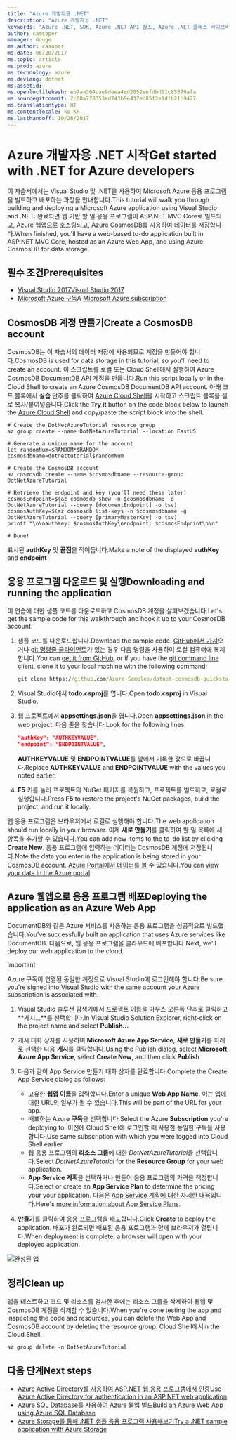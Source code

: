 ```yaml
---
title: "Azure 개발자용 .NET"
description: "Azure 개발자용 .NET"
keywords: "Azure .NET, SDK, Azure .NET API 참조, Azure .NET 클래스 라이브러리"
author: camsoper
manager: douge
ms.author: casoper
ms.date: 06/20/2017
ms.topic: article
ms.prod: azure
ms.technology: azure
ms.devlang: dotnet
ms.assetid: 
ms.openlocfilehash: eb7aa364cae9deea4ed2052eefdbd51c85379afa
ms.sourcegitcommit: 2c08a778353ed743b9e437ed85f2e1dfb21b9427
ms.translationtype: HT
ms.contentlocale: ko-KR
ms.lasthandoff: 10/26/2017
---
```

# <a name="get-started-with-net-for-azure-developers"></a><span data-ttu-id="39d7f-104">Azure 개발자용 .NET 시작</span><span class="sxs-lookup"><span data-stu-id="39d7f-104">Get started with .NET for Azure developers</span></span>

<span data-ttu-id="39d7f-105">이 자습서에서는 Visual Studio 및 .NET을 사용하여 Microsoft Azure 응용 프로그램을 빌드하고 배포하는 과정을 안내합니다.</span><span class="sxs-lookup"><span data-stu-id="39d7f-105">This tutorial will walk you through building and deploying a Microsoft Azure application using Visual Studio and .NET.</span></span>  <span data-ttu-id="39d7f-106">완료되면 웹 기반 할 일 응용 프로그램이 ASP.NET MVC Core로 빌드되고, Azure 웹앱으로 호스팅되고, Azure CosmosDB를 사용하여 데이터를 저장합니다.</span><span class="sxs-lookup"><span data-stu-id="39d7f-106">When finished, you'll have a web-based to-do application built in ASP.NET MVC Core, hosted as an Azure Web App, and using Azure CosmosDB for data storage.</span></span>

## <a name="prerequisites"></a><span data-ttu-id="39d7f-107">필수 조건</span><span class="sxs-lookup"><span data-stu-id="39d7f-107">Prerequisites</span></span>

* [<span data-ttu-id="39d7f-108">Visual Studio 2017</span><span class="sxs-lookup"><span data-stu-id="39d7f-108">Visual Studio 2017</span></span>](https://www.visualstudio.com/downloads/)
* <span data-ttu-id="39d7f-109">[Microsoft Azure 구독](https://azure.microsoft.com/free/)</span><span class="sxs-lookup"><span data-stu-id="39d7f-109">A [Microsoft Azure subscription](https://azure.microsoft.com/free/)</span></span>

## <a name="create-a-cosmosdb-account"></a><span data-ttu-id="39d7f-110">CosmosDB 계정 만들기</span><span class="sxs-lookup"><span data-stu-id="39d7f-110">Create a CosmosDB account</span></span>

<span data-ttu-id="39d7f-111">CosmosDB는 이 자습서의 데이터 저장에 사용되므로 계정을 만들어야 합니다.</span><span class="sxs-lookup"><span data-stu-id="39d7f-111">CosmosDB is used for data storage in this tutorial, so you'll need to create an account.</span></span>  <span data-ttu-id="39d7f-112">이 스크립트를 로컬 또는 Cloud Shell에서 실행하여 Azure CosmosDB DocumentDB API 계정을 만듭니다.</span><span class="sxs-lookup"><span data-stu-id="39d7f-112">Run this script locally or in the Cloud Shell to create an Azure CosmosDB DocumentDB API account.</span></span>  <span data-ttu-id="39d7f-113">아래 코드 블록에서 **실습** 단추를 클릭하여 [Azure Cloud Shell](/azure/cloud-shell/)을 시작하고 스크립트 블록을 셸로 복사/붙여넣습니다.</span><span class="sxs-lookup"><span data-stu-id="39d7f-113">Click the **Try it** button on the code block below to launch the [Azure Cloud Shell](/azure/cloud-shell/) and copy/paste the script block into the shell.</span></span>

```azurecli-interactive
# Create the DotNetAzureTutorial resource group
az group create --name DotNetAzureTutorial --location EastUS

# Generate a unique name for the account
let randomNum=$RANDOM*$RANDOM
cosmosdbname=dotnettutorial$randomNum

# Create the CosmosDB account
az cosmosdb create --name $cosmosdbname --resource-group DotNetAzureTutorial

# Retrieve the endpoint and key (you'll need these later)
cosmosEndpoint=$(az cosmosdb show -n $cosmosdbname -g DotNetAzureTutorial --query [documentEndpoint] -o tsv)
cosmosAuthKey=$(az cosmosdb list-keys -n $cosmosdbname -g DotNetAzureTutorial --query [primaryMasterKey] -o tsv)
printf "\n\nauthKey: $cosmosAuthKey\nendpoint: $cosmosEndpoint\n\n"

# Done!

```

<span data-ttu-id="39d7f-114">표시된 **authKey** 및 **끝점**을 적어둡니다.</span><span class="sxs-lookup"><span data-stu-id="39d7f-114">Make a note of the displayed **authKey** and **endpoint**</span></span> 

## <a name="downloading-and-running-the-application"></a><span data-ttu-id="39d7f-115">응용 프로그램 다운로드 및 실행</span><span class="sxs-lookup"><span data-stu-id="39d7f-115">Downloading and running the application</span></span>

<span data-ttu-id="39d7f-116">이 연습에 대한 샘플 코드를 다운로드하고 CosmosDB 계정을 살펴보겠습니다.</span><span class="sxs-lookup"><span data-stu-id="39d7f-116">Let's get the sample code for this walkthrough and hook it up to your CosmosDB account.</span></span>

1. <span data-ttu-id="39d7f-117">샘플 코드를 다운로드합니다.</span><span class="sxs-lookup"><span data-stu-id="39d7f-117">Download the sample code.</span></span>  <span data-ttu-id="39d7f-118">[GitHub에서 가져](https://github.com/Azure-Samples/dotnet-cosmosdb-quickstart/)오거나 [git 명령줄 클라이언트](https://git-scm.com/)가 있는 경우 다음 명령을 사용하여 로컬 컴퓨터에 복제합니다.</span><span class="sxs-lookup"><span data-stu-id="39d7f-118">You can [get it from GitHub](https://github.com/Azure-Samples/dotnet-cosmosdb-quickstart/), or if you have the [git command line client](https://git-scm.com/), clone it to your local machine with the following command:</span></span>

    ```cmd
    git clone https://github.com/Azure-Samples/dotnet-cosmosdb-quickstart
    ```

2. <span data-ttu-id="39d7f-119">Visual Studio에서 **todo.csproj**를 엽니다.</span><span class="sxs-lookup"><span data-stu-id="39d7f-119">Open **todo.csproj** in Visual Studio.</span></span>

3. <span data-ttu-id="39d7f-120">웹 프로젝트에서 **appsettings.json**을 엽니다.</span><span class="sxs-lookup"><span data-stu-id="39d7f-120">Open **appsettings.json** in the web project.</span></span>  <span data-ttu-id="39d7f-121">다음 줄을 찾습니다.</span><span class="sxs-lookup"><span data-stu-id="39d7f-121">Look for the following lines:</span></span>

    ```json
    "authKey": "AUTHKEYVALUE",
    "endpoint": "ENDPOINTVALUE",
    ```
    <span data-ttu-id="39d7f-122">**AUTHKEYVALUE** 및 **ENDPOINTVALUE**를 앞에서 기록한 값으로 바꿉니다.</span><span class="sxs-lookup"><span data-stu-id="39d7f-122">Replace **AUTHKEYVALUE** and **ENDPOINTVALUE** with the values you noted earlier.</span></span>

4. <span data-ttu-id="39d7f-123">**F5** 키를 눌러 프로젝트의 NuGet 패키지를 복원하고, 프로젝트를 빌드하고, 로컬로 실행합니다.</span><span class="sxs-lookup"><span data-stu-id="39d7f-123">Press **F5** to restore the project's NuGet packages, build the project, and run it locally.</span></span>

<span data-ttu-id="39d7f-124">웹 응용 프로그램은 브라우저에서 로컬로 실행해야 합니다.</span><span class="sxs-lookup"><span data-stu-id="39d7f-124">The web application should run locally in your browser.</span></span>  <span data-ttu-id="39d7f-125">이제 **새로 만들기**를 클릭하여 할 일 목록에 새 항목을 추가할 수 있습니다.</span><span class="sxs-lookup"><span data-stu-id="39d7f-125">You can add new items to the to-do list by clicking **Create New**.</span></span>  <span data-ttu-id="39d7f-126">응용 프로그램에 입력하는 데이터는 CosmosDB 계정에 저장됩니다.</span><span class="sxs-lookup"><span data-stu-id="39d7f-126">Note the data you enter in the application is being stored in your CosmosDB account.</span></span>  <span data-ttu-id="39d7f-127">[Azure Portal에서 데이터를 볼](/azure/documentdb/documentdb-view-json-document-explorer) 수 있습니다.</span><span class="sxs-lookup"><span data-stu-id="39d7f-127">You can [view your data in the Azure portal](/azure/documentdb/documentdb-view-json-document-explorer).</span></span>

## <a name="deploying-the-application-as-an-azure-web-app"></a><span data-ttu-id="39d7f-128">Azure 웹앱으로 응용 프로그램 배포</span><span class="sxs-lookup"><span data-stu-id="39d7f-128">Deploying the application as an Azure Web App</span></span>

<span data-ttu-id="39d7f-129">DocumentDB와 같은 Azure 서비스를 사용하는 응용 프로그램을 성공적으로 빌드했습니다.</span><span class="sxs-lookup"><span data-stu-id="39d7f-129">You've successfully built an application that uses Azure services like DocumentDB.</span></span>  <span data-ttu-id="39d7f-130">다음으로, 웹 응용 프로그램을 클라우드에 배포합니다.</span><span class="sxs-lookup"><span data-stu-id="39d7f-130">Next, we'll deploy our web application to the cloud.</span></span>

> [!IMPORTANT]
> <span data-ttu-id="39d7f-131">Azure 구독이 연결된 동일한 계정으로 Visual Studio에 로그인해야 합니다.</span><span class="sxs-lookup"><span data-stu-id="39d7f-131">Be sure you're signed into Visual Studio with the same account your Azure subscription is associated with.</span></span>

1. <span data-ttu-id="39d7f-132">Visual Studio 솔루션 탐색기에서 프로젝트 이름을 마우스 오른쪽 단추로 클릭하고 **게시...**를 선택합니다.</span><span class="sxs-lookup"><span data-stu-id="39d7f-132">In Visual Studio Solution Explorer, right-click on the project name and select **Publish...**</span></span>

2. <span data-ttu-id="39d7f-133">게시 대화 상자를 사용하여 **Microsoft Azure App Service**, **새로 만들기**를 차례로 선택한 다음 **게시**를 클릭합니다.</span><span class="sxs-lookup"><span data-stu-id="39d7f-133">Using the Publish dialog, select **Microsoft Azure App Service**, select **Create New**, and then click **Publish**</span></span>

3. <span data-ttu-id="39d7f-134">다음과 같이 App Service 만들기 대화 상자를 완료합니다.</span><span class="sxs-lookup"><span data-stu-id="39d7f-134">Complete the Create App Service dialog as follows:</span></span>

    * <span data-ttu-id="39d7f-135">고유한 **웹앱 이름**을 입력합니다.</span><span class="sxs-lookup"><span data-stu-id="39d7f-135">Enter a unique **Web App Name**.</span></span>  <span data-ttu-id="39d7f-136">이는 앱에 대한 URL의 일부가 될 수 있습니다.</span><span class="sxs-lookup"><span data-stu-id="39d7f-136">This will be part of the URL for your app.</span></span>
    * <span data-ttu-id="39d7f-137">배포하는 Azure **구독**을 선택합니다.</span><span class="sxs-lookup"><span data-stu-id="39d7f-137">Select the Azure **Subscription** you're deploying to.</span></span>  <span data-ttu-id="39d7f-138">이전에 Cloud Shell에 로그인할 때 사용한 동일한 구독을 사용합니다.</span><span class="sxs-lookup"><span data-stu-id="39d7f-138">Use same subscription with which you were logged into Cloud Shell earlier.</span></span>
    * <span data-ttu-id="39d7f-139">웹 응용 프로그램의 **리소스 그룹**에 대한 *DotNetAzureTutorial*을 선택합니다.</span><span class="sxs-lookup"><span data-stu-id="39d7f-139">Select *DotNetAzureTutorial* for the **Resource Group** for your web application.</span></span>
    * <span data-ttu-id="39d7f-140">**App Service 계획**을 선택하거나 만들어 응용 프로그램의 가격을 책정합니다.</span><span class="sxs-lookup"><span data-stu-id="39d7f-140">Select or create an **App Service Plan** to determine the pricing your your application.</span></span>  <span data-ttu-id="39d7f-141">다음은 [App Service 계획에 대한 자세한 내용](/azure/app-service/azure-web-sites-web-hosting-plans-in-depth-overview)입니다.</span><span class="sxs-lookup"><span data-stu-id="39d7f-141">Here's [more information about App Service Plans](/azure/app-service/azure-web-sites-web-hosting-plans-in-depth-overview).</span></span>

4. <span data-ttu-id="39d7f-142">**만들기**를 클릭하여 응용 프로그램을 배포합니다.</span><span class="sxs-lookup"><span data-stu-id="39d7f-142">Click **Create** to deploy the application.</span></span>  <span data-ttu-id="39d7f-143">배포가 완료되면 배포된 응용 프로그램과 함께 브라우저가 열립니다.</span><span class="sxs-lookup"><span data-stu-id="39d7f-143">When deployment is complete, a browser will open with your deployed application.</span></span>

![완성된 앱](./media/dotnet-quickstart/todo.png)

## <a name="clean-up"></a><span data-ttu-id="39d7f-145">정리</span><span class="sxs-lookup"><span data-stu-id="39d7f-145">Clean up</span></span>

<span data-ttu-id="39d7f-146">앱을 테스트하고 코드 및 리소스를 검사한 후에는 리소스 그룹을 삭제하여 웹앱 및 CosmosDB 계정을 삭제할 수 있습니다.</span><span class="sxs-lookup"><span data-stu-id="39d7f-146">When you're done testing the app and inspecting the code and resources, you can delete the Web App and CosmosDB account by deleting the resource group.</span></span> <span data-ttu-id="39d7f-147">Cloud Shell에서</span><span class="sxs-lookup"><span data-stu-id="39d7f-147">in the Cloud Shell.</span></span>

```azurecli-interactive
az group delete -n DotNetAzureTutorial
```

## <a name="next-steps"></a><span data-ttu-id="39d7f-148">다음 단계</span><span class="sxs-lookup"><span data-stu-id="39d7f-148">Next steps</span></span>

* [<span data-ttu-id="39d7f-149">Azure Active Directory를 사용하여 ASP.NET 웹 응용 프로그램에서 인증</span><span class="sxs-lookup"><span data-stu-id="39d7f-149">Use Azure Active Directory for authentication in an ASP.NET web application</span></span>](/azure/active-directory/develop/active-directory-devquickstarts-webapp-dotnet)
* [<span data-ttu-id="39d7f-150">Azure SQL Database를 사용하여 Azure 웹앱 빌드</span><span class="sxs-lookup"><span data-stu-id="39d7f-150">Build an Azure Web App using Azure SQL Database</span></span>](/azure/app-service-web/web-sites-dotnet-get-started)
* [<span data-ttu-id="39d7f-151">Azure Storage를 통해 .NET 샘플 응용 프로그램 사용해보기</span><span class="sxs-lookup"><span data-stu-id="39d7f-151">Try a .NET sample application with Azure Storage</span></span>](/azure/storage/storage-samples-dotnet)


